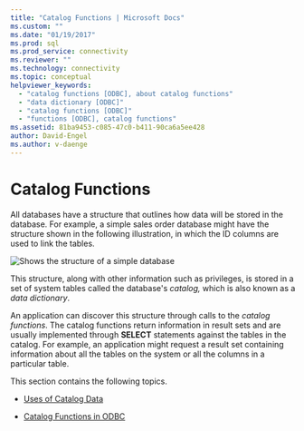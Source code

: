 ```yaml
---
title: "Catalog Functions | Microsoft Docs"
ms.custom: ""
ms.date: "01/19/2017"
ms.prod: sql
ms.prod_service: connectivity
ms.reviewer: ""
ms.technology: connectivity
ms.topic: conceptual
helpviewer_keywords: 
  - "catalog functions [ODBC], about catalog functions"
  - "data dictionary [ODBC]"
  - "catalog functions [ODBC]"
  - "functions [ODBC], catalog functions"
ms.assetid: 81ba9453-c085-47c0-b411-90ca6a5ee428
author: David-Engel
ms.author: v-daenge
---
```

# Catalog Functions
All databases have a structure that outlines how data will be stored in the database. For example, a simple sales order database might have the structure shown in the following illustration, in which the ID columns are used to link the tables.  
  
 ![Shows the structure of a simple database](../../../odbc/reference/develop-app/media/pr19.gif "pr19")  
  
 This structure, along with other information such as privileges, is stored in a set of system tables called the database's *catalog,* which is also known as a *data dictionary*.  
  
 An application can discover this structure through calls to the *catalog functions*. The catalog functions return information in result sets and are usually implemented through **SELECT** statements against the tables in the catalog. For example, an application might request a result set containing information about all the tables on the system or all the columns in a particular table.  
  
 This section contains the following topics.  
  
-   [Uses of Catalog Data](../../../odbc/reference/develop-app/uses-of-catalog-data.md)  
  
-   [Catalog Functions in ODBC](../../../odbc/reference/develop-app/catalog-functions-in-odbc.md)
